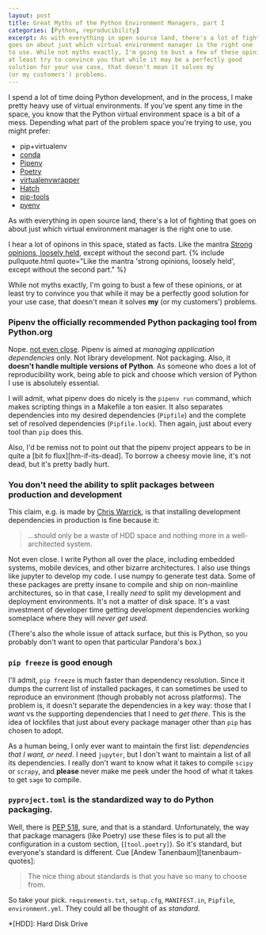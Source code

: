 ```yaml
---
layout: post
title: Great Myths of the Python Environment Managers, part I
categories: [Python, reproducibility]
excerpt: As with everything in open source land, there's a lot of fighting that
goes on about just which virtual environment manager is the right one
to use. While not myths exactly, I'm going to bust a few of these opinions, or
at least try to convince you that while it may be a perfectly good
solution for your use case, that doesn't mean it solves my
(or my customers') problems.
---
```


I spend a lot of time doing Python development, and in the process, I
make pretty heavy use of virtual environments. If you've spent any
time in the space, you know that the Python virtual environment space
is a bit of a mess. Depending what part of the problem space you're
trying to use, you might prefer:

* pip+virtualenv
* [conda]
* [Pipenv]
* [Poetry]
* [virtualenvwrapper]
* [Hatch]
* [pip-tools]
* [pyenv]

As with everything in open source land, there's a lot of fighting that
goes on about just which virtual environment manager is the right one
to use.

I hear a lot of opinons in this space, stated as facts. Like the mantra
[Strong opinions, loosely held][SOLH], except without the second part.
{% include pullquote.html quote="Like the mantra 'strong opinions, loosely held', except without the second part." %}

While not myths exactly, I'm going to bust a few of these opinions, or
at least try to convince you that while it may be a perfectly good
solution for your use case, that doesn't mean it solves **my**
(or my customers') problems.


### Pipenv the officially recommended Python packaging tool from Python.org

Nope. [not even close][warrick-pipenv]. Pipenv is aimed at _managing
application dependencies_ only. Not library development. Not
packaging. Also, it **doesn't handle multiple versions of Python**. As
someone who does a lot of reproducibility work, being able to pick and
choose which version of Python I use is absolutely essential.

I will admit, what pipenv does do nicely is the `pipenv run` command,
which makes scripting things in a Makefile a ton easier. It also
separates dependencies into my desired dependencies (`Pipfile`) and
the complete set of resolved dependencies (`Pipfile.lock`). Then
again, just about every tool than `pip` does this.

Also, I'd be remiss not to point out that the pipenv project appears
to be in quite a [bit fo flux][hm-if-its-dead].  To borrow a cheesy
movie line, it's not dead, but it's pretty badly hurt.


### You don't need the ability to split packages between production and development

This claim, e.g. is made by [Chris Warrick][warrick-pipenv], is that
installing development dependencies in production is fine because it:
> ...should only be a waste of HDD space and nothing more in a well-architected system.

Not even close. I write Python all over the place, including embedded
systems, mobile devices, and other bizarre architectures. I also use
things like jupyter to develop my code. I use numpy to generate test
data. Some of these packages are pretty insane to compile and ship on
non-mainline architectures, so in that case, I really *need* to split
my development and deployment environments. It's not a matter of disk
space. It's a vast investment of developer time getting development
dependencies working someplace where they will *never get used*.

(There's also the whole issue of attack surface, but this is Python,
so you probably don't want to open that particular Pandora's box.)

### `pip freeze` is good enough

I'll admit, `pip freeze` is much faster than dependency
resolution. Since it dumps the current list of installed packages, it
can sometimes be used to reproduce an environment (though probably not
across platforms). The problem is, it doesn't separate the
dependencies in a key way: those that I *want* vs the supporting
dependencies that I need to *get there*. This is the idea of lockfiles
that just about every package manager other than `pip` has chosen to adopt.

As a human being, I only ever want to maintain the first list:
*dependencies that I want, or need*. I need `jupyter`, but I don't
want to maintain a list of all its dependencies. I really don't want
to know what it takes to compile `scipy` or `scrapy`, and **please**
never make me peek under the hood of what it takes to get `sage` to
compile.

### `pyproject.toml` is the standardized way to do Python packaging.

Well, there is [PEP 518], sure, and that is a standard. Unfortunately,
the way that package managers (like Poetry) use these files is to put
all the configuration in a custom section, (`[tool.poetry]`). So it's
standard, but everyone's standard is different. Cue [Andew
Tanenbaum][tanenbaum-quotes]:

> The nice thing about standards is that you have so many to choose from.

So take your pick. `requirements.txt`, `setup.cfg`, `MANIFEST.in`,
`Pipfile`, `environment.yml`. They could all be thought of as
*standard*.

[warrick-pipenv]: https://chriswarrick.com/blog/2018/07/17/pipenv-promises-a-lot-delivers-very-little/ "Pipenv: promises a lot, delivers very little"
[reddit-pipenv]: https://np.reddit.com/r/Python/comments/8jd6aq/why_is_pipenv_the_recommended_packaging_tool_by/ "The Reddit thread that killed the 'Pipenv is official' claim"
[hatch]: https://github.com/ofek/hatch
[poetry]: https://github.com/sdispater/poetry
[hn-if-its-dead]: https://news.ycombinator.com/item?id=21781421
[pip-tools]: https://github.com/jazzband/pip-tools
[conda]: https://github.com/conda/conda
[virtualenvwrapper]: https://bitbucket.org/virtualenvwrapper/virtualenvwrapper/src/master/
[pyenv]: https://github.com/pyenv/pyenv
[pipenv]: https://github.com/pypa/pipenv
[pep 518]: https://www.python.org/dev/peps/pep-0518/
[solh]: https://blog.glowforge.com/strong-opinions-loosely-held-might-be-the-worst-idea-in-tech/
*[HDD]: Hard Disk Drive